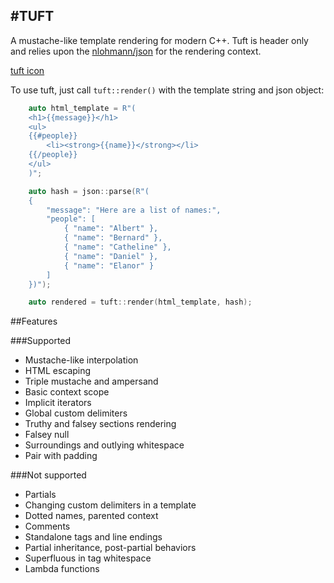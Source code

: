 #TUFT
---

A mustache-like template rendering for modern C++. Tuft is header only and relies upon the [nlohmann/json](https://github.com/nlohmann/json) for the rendering context.

[tuft icon](tuft-icon.png)

To use tuft, just call `tuft::render()` with the template string and json object:

```cpp    
    auto html_template = R"(
    <h1>{{message}}</h1>
    <ul>
    {{#people}}
        <li><strong>{{name}}</strong></li>
    {{/people}}
    </ul>
    )";

    auto hash = json::parse(R"(
    {
        "message": "Here are a list of names:",
        "people": [
            { "name": "Albert" },
            { "name": "Bernard" },
            { "name": "Catheline" },
            { "name": "Daniel" },
            { "name": "Elanor" }
        ]
    })");

    auto rendered = tuft::render(html_template, hash);
```

##Features

###Supported
* Mustache-like interpolation
* HTML escaping
* Triple mustache and ampersand
* Basic context scope
* Implicit iterators
* Global custom delimiters
* Truthy and falsey sections rendering
* Falsey null
* Surroundings and outlying whitespace
* Pair with padding

###Not supported
* Partials
* Changing custom delimiters in a template
* Dotted names, parented context
* Comments
* Standalone tags and line endings
* Partial inheritance, post-partial behaviors
* Superfluous in tag whitespace
* Lambda functions



